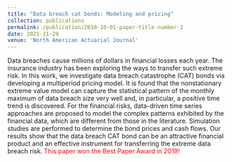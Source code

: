 ```yaml
---
title: "Data breach cat bonds: Modeling and pricing"
collection: publications
permalink: /publication/2010-10-01-paper-title-number-2
date: 2021-11-29
venue: 'North American Actuarial Journal'
---
```

Data breaches cause millions of dollars in financial losses each year. The insurance industry has been exploring the ways to transfer such extreme risk. In this work, we investigate data breach catastrophe (CAT) bonds via developing a multiperiod pricing model. It is found that the nonstationary extreme value model can capture the statistical pattern of the monthly maximum of data breach size very well and, in particular, a positive time trend is discovered. For the financial risks, data-driven time series approaches are proposed to model the complex patterns exhibited by the financial data, which are different from those in the literature. Simulation studies are performed to determine the bond prices and cash flows. Our results show that the data breach CAT bond can be an attractive financial product and an effective instrument for transferring the extreme data breach risk. <span style="color: red;">This paper won the Best Paper Award in 2019!</span>
